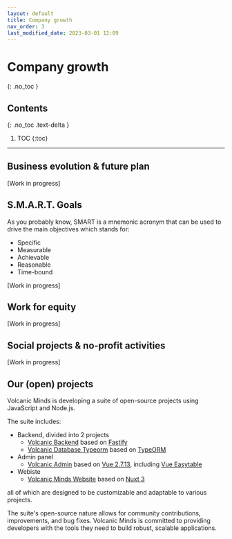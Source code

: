 ```yaml
---
layout: default
title: Company growth
nav_order: 3
last_modified_date: 2023-03-01 12:09
---
```


# Company growth
{: .no_toc }

## Contents
{: .no_toc .text-delta }

1. TOC
{:toc}

---

## Business evolution & future plan

[Work in progress]

## S.M.A.R.T. Goals

As you probably know, SMART is a mnemonic acronym that can be used to drive the main objectives which stands for:

- Specific
- Measurable
- Achievable
- Reasonable
- Time-bound

[Work in progress]

## Work for equity

[Work in progress]

## Social projects & no-profit activities

[Work in progress]

## Our (open) projects

Volcanic Minds is developing a suite of open-source projects using JavaScript and Node.js.

The suite includes:
- Backend, divided into 2 projects
    - [Volcanic Backend](https://github.com/volcanicminds/volcanic-backend) based on [Fastify](https://www.fastify.io/)
    - [Volcanic Database Typeorm](https://github.com/volcanicminds/volcanic-database-typeorm) based on [TypeORM](https://typeorm.io/)
- Admin panel
    - [Volcanic Admin](https://github.com/volcanicminds/volcanic-admin) based on [Vue 2.7.13](https://v2.vuejs.org/), including [Vue Easytable](https://happy-coding-clans.github.io/vue-easytable/#/en/demo)
- Webiste
    - [Volcanic Minds Website](https://github.com/volcanicminds/volcanic-minds-website) based on [Nuxt 3](https://nuxt.com/)

all of which are designed to be customizable and adaptable to various projects.

The suite's open-source nature allows for community contributions, improvements, and bug fixes.
Volcanic Minds is committed to providing developers with the tools they need to build robust, scalable applications.
